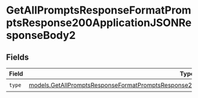 # GetAllPromptsResponseFormatPromptsResponse200ApplicationJSONResponseBody2


## Fields

| Field                                                                                                                                                                                                        | Type                                                                                                                                                                                                         | Required                                                                                                                                                                                                     | Description                                                                                                                                                                                                  |
| ------------------------------------------------------------------------------------------------------------------------------------------------------------------------------------------------------------ | ------------------------------------------------------------------------------------------------------------------------------------------------------------------------------------------------------------ | ------------------------------------------------------------------------------------------------------------------------------------------------------------------------------------------------------------ | ------------------------------------------------------------------------------------------------------------------------------------------------------------------------------------------------------------ |
| `type`                                                                                                                                                                                                       | [models.GetAllPromptsResponseFormatPromptsResponse200ApplicationJSONResponseBodyItems3VersionsType](../models/getallpromptsresponseformatpromptsresponse200applicationjsonresponsebodyitems3versionstype.md) | :heavy_check_mark:                                                                                                                                                                                           | N/A                                                                                                                                                                                                          |